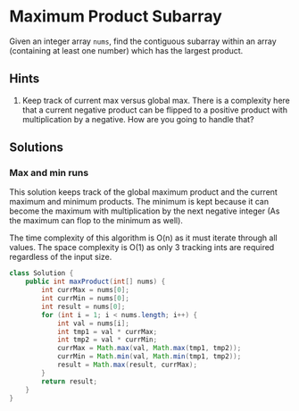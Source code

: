 # Maximum Product Subarray

Given an integer array `nums`, find the contiguous subarray within an
array (containing at least one number) which has the largest product.

## Hints

1. Keep track of current max versus global max. There is a complexity here
   that a current negative product can be flipped to a positive product with
   multiplication by a negative. How are you going to handle that?

## Solutions

### Max and min runs

This solution keeps track of the global maximum product and the current maximum
and minimum products. The minimum is kept because it can become the maximum with
multiplication by the next negative integer (As the maximum can flop to the
minimum as well).

The time complexity of this algorithm is O(n) as it must iterate through all
values. The space complexity is O(1) as only 3 tracking ints are required
regardless of the input size.

```java
class Solution {
    public int maxProduct(int[] nums) {
        int currMax = nums[0];
        int currMin = nums[0];
        int result = nums[0];
        for (int i = 1; i < nums.length; i++) {
            int val = nums[i];
            int tmp1 = val * currMax;
            int tmp2 = val * currMin;
            currMax = Math.max(val, Math.max(tmp1, tmp2));
            currMin = Math.min(val, Math.min(tmp1, tmp2));
            result = Math.max(result, currMax);
        }
        return result;
    }
}
```
